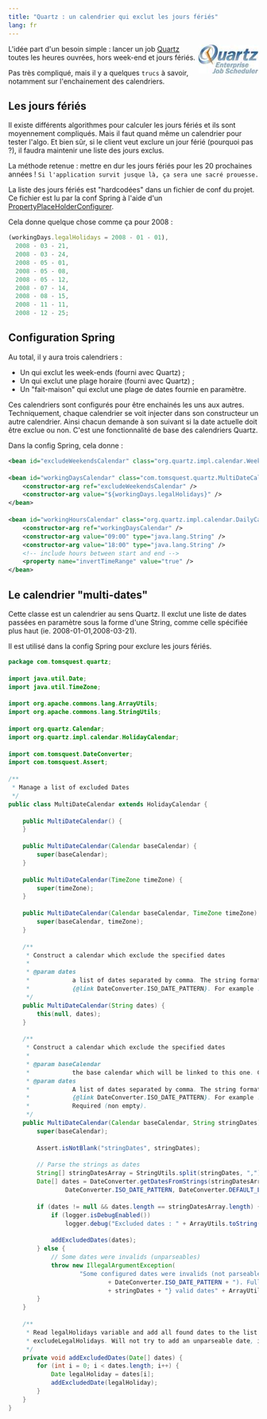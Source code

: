```yaml
---
title: "Quartz : un calendrier qui exclut les jours fériés"
lang: fr
---
```


<img src="/assets/images/posts/2008/11/quartz_logo.jpg" style="float:right"/>

L'idée part d'un besoin simple : lancer un job [Quartz](http://www.opensymphony.com/quartz/) toutes les heures ouvrées, hors week-end et jours fériés.

Pas très compliqué, mais il y a quelques `trucs` à savoir, notamment sur l'enchainement des calendriers.

## Les jours fériés

Il existe différents algorithmes pour calculer les jours fériés et ils sont moyennement compliqués. Mais il faut quand même un calendrier pour tester l'algo. Et bien sûr, si le client veut exclure un jour férié (pourquoi pas ?), il faudra maintenir une liste des jours exclus.

La méthode retenue : mettre en dur les jours fériés pour les 20 prochaines années ! `Si l'application survit jusque là, ça sera une sacré prouesse.`

La liste des jours fériés est "hardcodées" dans un fichier de conf du projet. Ce fichier est lu par la conf Spring à l'aide d'un [PropertyPlaceHolderConfigurer](http://static.springframework.org/spring/docs/2.0.x/api/org/springframework/beans/factory/config/PropertyPlaceholderConfigurer.html).

Cela donne quelque chose comme ça pour 2008 :

```js
(workingDays.legalHolidays = 2008 - 01 - 01),
  2008 - 03 - 21,
  2008 - 03 - 24,
  2008 - 05 - 01,
  2008 - 05 - 08,
  2008 - 05 - 12,
  2008 - 07 - 14,
  2008 - 08 - 15,
  2008 - 11 - 11,
  2008 - 12 - 25;
```

## Configuration Spring

Au total, il y aura trois calendriers :

- Un qui exclut les week-ends (fourni avec Quartz) ;
- Un qui exclut une plage horaire (fourni avec Quartz) ;
- Un "fait-maison" qui exclut une plage de dates fournie en paramètre.

Ces calendriers sont configurés pour être enchainés les uns aux autres. Techniquement, chaque calendrier se voit injecter dans son constructeur un autre calendrier. Ainsi chacun demande à son suivant si la date actuelle doit être exclue ou non. C'est une fonctionnalité de base des calendriers Quartz.

Dans la config Spring, cela donne :

```xml
<bean id="excludeWeekendsCalendar" class="org.quartz.impl.calendar.WeeklyCalendar" />

<bean id="workingDaysCalendar" class="com.tomsquest.quartz.MultiDateCalendar">
    <constructor-arg ref="excludeWeekendsCalendar" />
    <constructor-arg value="${workingDays.legalHolidays}" />
</bean>

<bean id="workingHoursCalendar" class="org.quartz.impl.calendar.DailyCalendar">
    <constructor-arg ref="workingDaysCalendar" />
    <constructor-arg value="09:00" type="java.lang.String" />
    <constructor-arg value="18:00" type="java.lang.String" />
    <!-- include hours between start and end -->
    <property name="invertTimeRange" value="true" />
</bean>
```

## Le calendrier "multi-dates"

Cette classe est un calendrier au sens Quartz. Il exclut une liste de dates passées en paramètre sous la forme d'une String, comme celle spécifiée plus haut (ie. 2008-01-01,2008-03-21).

Il est utilisé dans la config Spring pour exclure les jours fériés.

```java
package com.tomsquest.quartz;

import java.util.Date;
import java.util.TimeZone;

import org.apache.commons.lang.ArrayUtils;
import org.apache.commons.lang.StringUtils;

import org.quartz.Calendar;
import org.quartz.impl.calendar.HolidayCalendar;

import com.tomsquest.DateConverter;
import com.tomsquest.Assert;

/**
 * Manage a list of excluded Dates
 */
public class MultiDateCalendar extends HolidayCalendar {

    public MultiDateCalendar() {
    }

    public MultiDateCalendar(Calendar baseCalendar) {
        super(baseCalendar);
    }

    public MultiDateCalendar(TimeZone timeZone) {
        super(timeZone);
    }

    public MultiDateCalendar(Calendar baseCalendar, TimeZone timeZone) {
        super(baseCalendar, timeZone);
    }

    /**
     * Construct a calendar which exclude the specified dates
     *
     * @param dates
     *            a list of dates separated by comma. The string format should be
     *            {@link DateConverter.ISO_DATE_PATTERN}. For example : 2008-31-01,2009-31-01
     */
    public MultiDateCalendar(String dates) {
        this(null, dates);
    }

    /**
     * Construct a calendar which exclude the specified dates
     *
     * @param baseCalendar
     *            the base calendar which will be linked to this one. Can be null
     * @param dates
     *            A list of dates separated by comma. The string format should be
     *            {@link DateConverter.ISO_DATE_PATTERN}. For example : 2008-31-01,2009-31-01.
     *            Required (non empty).
     */
    public MultiDateCalendar(Calendar baseCalendar, String stringDates) {
        super(baseCalendar);

        Assert.isNotBlank("stringDates", stringDates);

        // Parse the strings as dates
        String[] stringDatesArray = StringUtils.split(stringDates, ",");
        Date[] dates = DateConverter.getDatesFromStrings(stringDatesArray,
                DateConverter.ISO_DATE_PATTERN, DateConverter.DEFAULT_LOCALE);

        if (dates != null && dates.length == stringDatesArray.length) {
            if (logger.isDebugEnabled())
                logger.debug("Excluded dates : " + ArrayUtils.toString(dates));

            addExcludedDates(dates);
        } else {
            // Some dates were invalids (unparseables)
            throw new IllegalArgumentException(
                    "Some configured dates were invalids (not parseable as "
                            + DateConverter.ISO_DATE_PATTERN + "). Full list of configured dates{"
                            + stringDates + "} valid dates" + ArrayUtils.toString(dates));
        }
    }

    /**
     * Read legalHolidays variable and add all found dates to the list of excluded dates in
     * excludeLegalHolidays. Will not try to add an unparseable date, instead skip it.
     */
    private void addExcludedDates(Date[] dates) {
        for (int i = 0; i < dates.length; i++) {
            Date legalHoliday = dates[i];
            addExcludedDate(legalHoliday);
        }
    }
}
```
